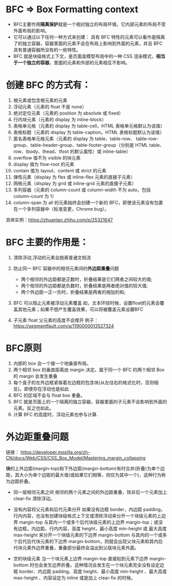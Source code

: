 # BFC => Box Formatting context

- BFC主要作用**隔离保护**就是一个相对独立的布局环境，它内部元素的布局不受外面布局的影响。
- 它可以通过以下任何一种方式来创建： 
具有 BFC 特性的元素可以看作是隔离了的独立容器，容器里面的元素不会在布局上影响到外面的元素，并且 BFC 具有普通容器所没有的一些特性。
- BFC 就是块级格式上下文，是页面盒模型布局中的一种 CSS 渲染模式，**相当于一个独立的容器**，里面的元素和外部的元素相互不影响。

# 创建 BFC 的方式有：
1. 根元素或包含根元素的元素
2. 浮动元素（元素的 float 不是 none）
3. 绝对定位元素（元素的 position 为 absolute 或 fixed）
4. 行内块元素（元素的 display 为 inline-block）
5. 表格单元格（元素的 display 为 table-cell，HTML 表格单元格默认为该值）
6. 表格标题（元素的 display 为 table-caption，HTML 表格标题默认为该值）
7. 匿名表格单元格元素（元素的 display 为 table、table-row、 table-row-group、table-header-group、table-footer-group（分别是 HTML table、row、tbody、thead、tfoot 的默认属性）或 inline-table）
8. overflow 值不为 visible 的块元素
9. display 值为 flow-root 的元素
10. contain 值为 layout、content 或 strict 的元素
11. 弹性元素（display 为 flex 或 inline-flex 元素的直接子元素）
12. 网格元素（display 为 grid 或 inline-grid 元素的直接子元素）
13. 多列容器（元素的 column-count 或 column-width 不为 auto，包括 column-count 为 1）
14. column-span 为 all 的元素始终会创建一个新的 BFC，即使该元素没有包裹在一个多列容器中（标准变更，Chrome bug）。


具体实例：https://zhuanlan.zhihu.com/p/25321647
# BFC 主要的作用是：
1. 清除浮动,浮动的元素会脱离普通文档流

2. 防止同一 BFC 容器中的相邻元素间的**外边距重叠**问题
    - 两个相邻的外边距都是正数时，折叠结果是它们两者之间较大的值;
    - 两个相邻的外边距都是负数时，折叠结果是两者绝对值的较大值;
    - 两个外边距一正一负时，折叠结果是两者的相加的和;

3. BFC 可以阻止元素被浮动元素覆盖
如，文本环绕时候，设置float的元素会覆盖其他元素；如果不想产生覆盖效果，可以将被覆盖元素设置BFC
4. 子元素 float 父元素的高度不会撑开
例子：https://segmentfault.com/a/1190000013527324


# BFC原则
1. 内部的 box 会一个接一个地垂直布局。
2. 两个相邻 box 的垂直距离由 margin 决定。属于同一个 BFC 的两个相邻 Box 的 margin 会发生重叠
3. 每个盒子的左外边框紧挨着左边框的包含块(从左往右的格式化时，否则相反)。即使存在浮动也是如此
4. BFC 的区域不会与 float box 重叠。
5. BFC 就是页面上的一个隔离的独立容器，容器里面的子元素不会影响到外面的元素。反之也如此。
6. 计算 BFC 的高度时，浮动元素也参与计算.


# 外边距重叠问题
链接： https://developer.mozilla.org/zh-CN/docs/Web/CSS/CSS_Box_Model/Mastering_margin_collapsing

**块**的上外边距(margin-top)和下外边距(margin-bottom)有时合并(折叠)为单个边距，其大小为单个边距的最大值(或如果它们相等，则仅为其中一个)，这种行为称为边距折叠。

- 同一层相邻元素之间
相邻的两个元素之间的外边距重叠，除非后一个元素加上 clear-fix 清除浮动。


- 没有内容将父元素和后代元素分开
如果没有边框 border，内边距 padding，行内内容，也没有创建块级格式上下文或清除浮动来分开一个块级元素的上边界 margin-top 与其内一个或多个后代块级元素的上边界 margin-top；或没有边框，内边距，行内内容，高度 height，最小高度 min-height 或 最大高度 max-height 来分开一个块级元素的下边界 margin-bottom 与其内的一个或多个后代后代块元素的下边界 margin-bottom，则就会出现父块元素和其内后代块元素外边界重叠，重叠部分最终会溢出到父级块元素外面。

- 空的块级元素
当一个块元素上边界 margin-top 直接贴到元素下边界 margin-bottom 时也会发生边界折叠。这种情况会发生在一个块元素完全没有设定边框 border、内边距 paddng、高度 height、最小高度 min-height 、最大高度 max-height 、内容设定为 inline 或是加上 clear-fix 的时候。
